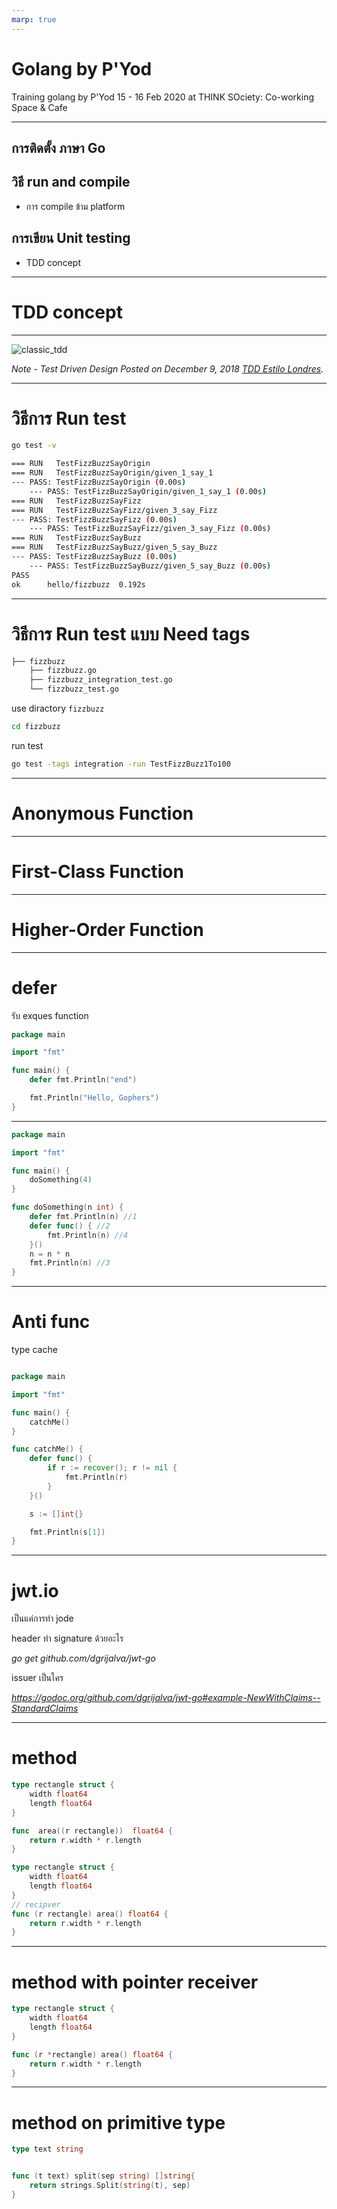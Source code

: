 ```yaml
---
marp: true
---
```


# <!--fit--> Golang by P'Yod

Training golang by P'Yod
15 - 16 Feb 2020
at THINK SOciety: Co-working Space & Cafe

---

## การติดตั้ง ภาษา Go ##
## วิธี run and compile ##

* การ compile ข้าม platform

## การเขียน Unit testing ##

* TDD concept

---

# <!--fit--> TDD concept 

---

![classic_tdd](images/classic_tdd.png)

*Note - Test Driven Design Posted on December 9, 2018 [TDD Estilo Londres](https://josemyduarte.github.io/2018-12-09-tdd-outside-in/).*

---
# วิธีการ Run test 

```sh
go test -v
```

```sh
=== RUN   TestFizzBuzzSayOrigin
=== RUN   TestFizzBuzzSayOrigin/given_1_say_1
--- PASS: TestFizzBuzzSayOrigin (0.00s)
    --- PASS: TestFizzBuzzSayOrigin/given_1_say_1 (0.00s)
=== RUN   TestFizzBuzzSayFizz
=== RUN   TestFizzBuzzSayFizz/given_3_say_Fizz
--- PASS: TestFizzBuzzSayFizz (0.00s)
    --- PASS: TestFizzBuzzSayFizz/given_3_say_Fizz (0.00s)
=== RUN   TestFizzBuzzSayBuzz
=== RUN   TestFizzBuzzSayBuzz/given_5_say_Buzz
--- PASS: TestFizzBuzzSayBuzz (0.00s)
    --- PASS: TestFizzBuzzSayBuzz/given_5_say_Buzz (0.00s)
PASS
ok      hello/fizzbuzz  0.192s
```

---
# วิธีการ Run test แบบ Need tags

```sh
├── fizzbuzz
    ├── fizzbuzz.go
    ├── fizzbuzz_integration_test.go
    └── fizzbuzz_test.go
```

use diractory `fizzbuzz`

```sh
cd fizzbuzz
```

run test

```sh
go test -tags integration -run TestFizzBuzz1To100
```

---
# Anonymous Function

---
# First-Class Function

---
# Higher-Order Function


---

# defer

รับ  exques function


```go
package main

import "fmt"

func main() {
    defer fmt.Println("end")

    fmt.Println("Hello, Gophers")
}

```

---

```go
package main

import "fmt"

func main() {
    doSomething(4)
}

func doSomething(n int) {
    defer fmt.Println(n) //1
    defer func() { //2
        fmt.Println(n) //4
    }()
    n = n * n
    fmt.Println(n) //3
}
```

---

# Anti func

type cache

```go

package main

import "fmt"

func main() {
    catchMe()
}

func catchMe() {
    defer func() {
        if r := recover(); r != nil {
            fmt.Println(r)
        }
    }()

    s := []int{}

    fmt.Println(s[1])
}
```

---

# jwt.io
เป็นแค่การทำ  jode

header ทำ signature ด้วยอะไร

*go get github.com/dgrijalva/jwt-go*

issuer เป็นใคร

*https://godoc.org/github.com/dgrijalva/jwt-go#example-NewWithClaims--StandardClaims*

---

# method

```go
type rectangle struct {
    width float64
    length float64
}

func  area((r rectangle))  float64 {
    return r.width * r.length
}
```

```go
type rectangle struct {
    width float64
    length float64
}
// recipver
func (r rectangle) area() float64 {
    return r.width * r.length
}
```

---

# method with pointer receiver

```go
type rectangle struct {
    width float64
    length float64
}

func (r *rectangle) area() float64 {
    return r.width * r.length
}
```

---

# method on primitive type

```go
type text string


func (t text) split(sep string) []string{
    return strings.Split(string(t), sep)
}
```